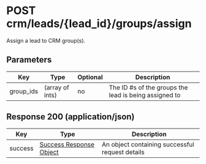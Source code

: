 # POST crm/leads/{lead_id}/groups/assign

Assign a lead to CRM group(s).

## Parameters

| Key | Type | Optional | Description
| - | - | - | -
| group_ids | (array of ints) | no | The ID #s of the groups the lead is being assigned to

## Response 200 (application/json)

| Key | Type | Description
| - | - | -
| success | [Success Response Object](../../../../../objects/SUCCESS_RESPONSE.md) | An object containing successful request details
